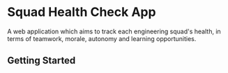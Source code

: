 # Squad Health Check App

A web application which aims to track each engineering squad's health, in terms of teamwork, morale, autonomy and learning opportunities. 

## Getting Started
